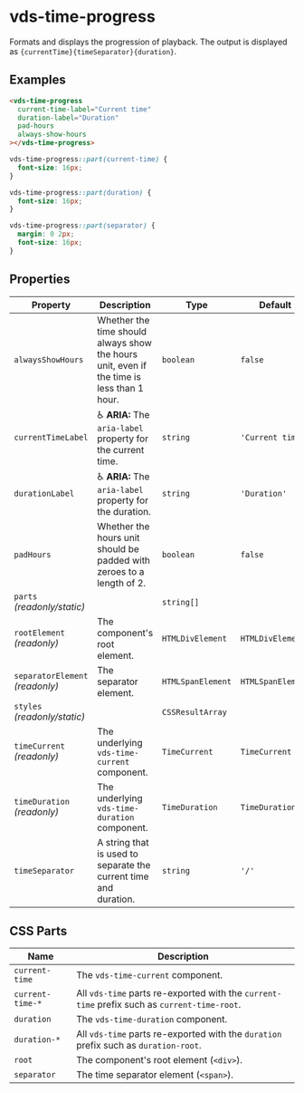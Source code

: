 # vds-time-progress

Formats and displays the progression of playback. The output is displayed as
`{currentTime}{timeSeparator}{duration}`.

<!-- [@wcom/cli] AUTO GENERATED BELOW -->

## Examples

```html
<vds-time-progress
  current-time-label="Current time"
  duration-label="Duration"
  pad-hours
  always-show-hours
></vds-time-progress>
```

```css
vds-time-progress::part(current-time) {
  font-size: 16px;
}

vds-time-progress::part(duration) {
  font-size: 16px;
}

vds-time-progress::part(separator) {
  margin: 0 2px;
  font-size: 16px;
}
```

## Properties

| Property                        | Description                                                                               | Type              | Default           |
| ------------------------------- | ----------------------------------------------------------------------------------------- | ----------------- | ----------------- |
| `alwaysShowHours`               | Whether the time should always show the hours unit, even if the time is less than 1 hour. | `boolean`         | `false`           |
| `currentTimeLabel`              | ♿ **ARIA:** The `aria-label` property for the current time.                              | `string`          | `'Current time'`  |
| `durationLabel`                 | ♿ **ARIA:** The `aria-label` property for the duration.                                  | `string`          | `'Duration'`      |
| `padHours`                      | Whether the hours unit should be padded with zeroes to a length of 2.                     | `boolean`         | `false`           |
| `parts` _(readonly/static)_     |                                                                                           | `string[]`        |                   |
| `rootElement` _(readonly)_      | The component's root element.                                                             | `HTMLDivElement`  | `HTMLDivElement`  |
| `separatorElement` _(readonly)_ | The separator element.                                                                    | `HTMLSpanElement` | `HTMLSpanElement` |
| `styles` _(readonly/static)_    |                                                                                           | `CSSResultArray`  |                   |
| `timeCurrent` _(readonly)_      | The underlying `vds-time-current` component.                                              | `TimeCurrent`     | `TimeCurrent`     |
| `timeDuration` _(readonly)_     | The underlying `vds-time-duration` component.                                             | `TimeDuration`    | `TimeDuration`    |
| `timeSeparator`                 | A string that is used to separate the current time and duration.                          | `string`          | `'/'`             |

## CSS Parts

| Name             | Description                                                                                  |
| ---------------- | -------------------------------------------------------------------------------------------- |
| `current-time`   | The `vds-time-current` component.                                                            |
| `current-time-*` | All `vds-time` parts re-exported with the `current-time` prefix such as `current-time-root`. |
| `duration`       | The `vds-time-duration` component.                                                           |
| `duration-*`     | All `vds-time` parts re-exported with the `duration` prefix such as `duration-root`.         |
| `root`           | The component's root element (`<div>`).                                                      |
| `separator`      | The time separator element (`<span>`).                                                       |
